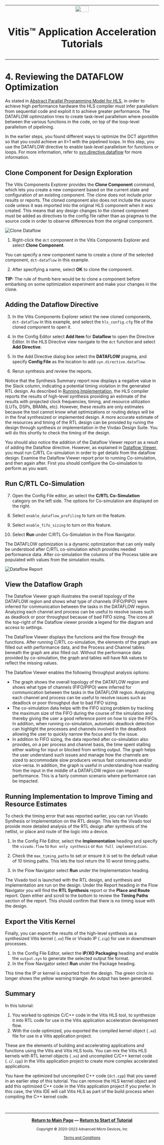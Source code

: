 ﻿   <table class="sphinxhide" width="100%">
 <tr>
   <td align="center"><img src="https://raw.githubusercontent.com/Xilinx/Image-Collateral/main/xilinx-logo.png" width="30%"/><h1>Vitis™ Application Acceleration Tutorials</h1>

   </td>
 </tr>
 <tr>
 <td>
 </td>
 </tr>
</table>


# 4. Reviewing the DATAFLOW Optimization

As stated in [Abstract Parallel Programming Model for HLS](https://docs.amd.com/access/sources/dita/topic?Doc_Version=2024.1%20English&url=ug1399-vitis-hls&resourceid=kvc1662736907763.html), in order to achieve high performance hardware the HLS compiler must infer parallelism from sequential code and exploit it to achieve greater performance. The DATAFLOW optimization tries to create task-level parallelism where possible between the various functions in the code, on top of the loop-level parallelism of pipelining.

In the earlier steps, you found different ways to optimize the DCT algortithm so that you could achieve an II=1 with the pipelined loops. In this step, you use the DATAFLOW directive to enable task-level parallelism for functions or loops. For more information, refer to [syn.directive.dataflow](https://docs.amd.com/access/sources/dita/topic?Doc_Version=2024.1%20English&url=ug1399-vitis-hls&resourceid=nzf1677218684169.html) for more information.

## Clone Component for Design Exploration

The Vitis Components Explorer provides the **Clone Component** command, which lets you create a new component based on the current state and configuration of an existing component. The clone does not include prior results or reports. The cloned component also does not include the source code unless it was imported into the original HLS component when it was created. This means that any design changes to the cloned component must be added as directives to the config file rather than as pragmas to the source code in order to observe differences from the original component. 

 ![Clone Dataflow](./images/unified-hls-clone-dataflow.png)

1. Right-click the `dct` component in the Vitis Components Explorer and select **Clone Component**. 

You can specify a new component name to create a clone of the selected component, `dct-dataflow` in this example. 

2. After specifying a name, select **OK** to clone the component. 
 
**TIP:** The rule of thumb here would be to clone a component before embarking on some optimization experiment and make your changes in the clone. 

## Adding the Dataflow Directive

3.  In the Vitis Components Explorer select the new cloned components, `dct-dataflow` in this example, and select the `hls_config.cfg` file of the cloned component to open it. 

4.  In the Config Editor select **Add Item** for **Dataflow** to open the Directive Editor. In the HLS Directive view navigate to the `dct` function and select **Add Directive**. 
5.  In the Add Directive dialog box select the **DATAFLOW** pragma, and specify **Config File** as the location to add `syn.directive.dataflow`.

6. Rerun synthesis and review the reports. 

Notice that the Synthesis Summary report now displays a negative value in the Slack column, indicating a potential timing violation in the generated RTL design. As described in [Running Implementation](https://docs.amd.com/access/sources/dita/topic?Doc_Version=2024.1%20English&url=ug1399-vitis-hls&resourceid=stb1677606118821.html), the HLS compiler reports the results of high-level synthesis providing an estimate of the results with projected clock frequencies, timing, and resource utilization (LUTs, DSPs, BRAMs, etc). However, these results are only estimates because the tool cannot know what optimizations or routing delays will be in the final synthesized or implemented design. A more accurate estimate of the resources and timing of the RTL design can be provided by runing the design through synthesis or implementation in the Vivdao Design Suite. You will do this shortly to check the timing of the design. 

You should also notice the addition of the Dataflow Viewer report as a result of adding the Dataflow directive. However, as explained in [Dataflow Viewer](https://docs.amd.com/access/sources/dita/topic?Doc_Version=2024.1%20English&url=ug1399-vitis-hls&resourceid=twx1584322463297.html), you must run C/RTL Co-simulation in order to get details from the dataflow design. Examine the Dataflow Viewer report prior to running Co-simulation, and then again after. First you should configure the Co-simulation to perform as you want. 

## Run C/RTL Co-Simulation

7.  Open the Config File editor, an select the **C/RTL Co-Simulation** category on the left side. The options for Co-simulation are displayed on the right. 
8.  Select `enable_dataflow_profiling` to turn on the feature.
9.  Select `enable_fifo_sizing` to turn on this feature. 

11.  Select **Run** under C/RTL Co-Simulation in the Flow Navigator. 
 
The DATAFLOW optimization is a dynamic optimization that can only really be understood after C/RTL co-simulation which provides needed performance data. After co-simulation the columns of the Process table are populated with values from the simulation results. 

 ![Dataflow Report](./images/unified-hls-dataflow-report.png)

## View the Dataflow Graph

The Dataflow Viewer graph illustrates the overall topology of the DATAFLOW region and shows what type of channels (FIFO/PIPO) were inferred for communication between the tasks in the DATAFLOW region. Analyzing each channel and process can be useful to resolve issues such as deadlock or poor throughput because of bad FIFO sizing. The icons at the top-right of the Dataflow viewer provide a legend for the diagram and access to settings. 

The DataFlow Viewer displays the functions and the flow through the functions. After running C/RTL co-simulation, the elements of the graph are filled out with performance data, and the Process and Channel tables beneath the graph are also filled out. Without the performance data provided by co-simulation, the graph and tables will have NA values to reflect the missing values. 

The Dataflow Viewer enables the following throughput analysis options:
* The graph shows the overall topology of the DATAFLOW region and shows what type of channels (FIFO/PIPO) were inferred for communication between the tasks in the DATAFLOW region. Analyzing each channel and process can be useful to resolve issues such as deadlock or poor throughput due to bad FIFO sizing. 
* The co-simulation data helps with the FIFO sizing problem by tracking the maximum size of the FIFO during the course of the simulation and thereby giving the user a good reference point on how to size the FIFOs. In addition, when running co-simulation, automatic deadlock detection can highlight the processes and channels involved in the deadlock allowing the user to quickly narrow the focus and fix the issue. 
* In addition to FIFO sizing, the data reported after co-simulation also provides, on a per process and channel basis, the time spent stalling either waiting for input or blocked from writing output. The graph helps the user understand such issues and manage how the channels are sized to accommodate slow producers versus fast consumers and/or vice-versa. In addition, the graph is useful in understanding how reading from the input in the middle of a DATAFLOW region can impact performance. This is a fairly common scenario where performance can be impacted.  

## Running Implementation to Improve Timing and Resource Estimates

To check the timing error that was reported earlier, you can run Vivado Synthesis or Implementation on the RTL design. This lets the Vivado tool provide more detailed analysis of the RTL design after synthesis of the netlist, or place and route of the logic into a device. 

1. In the Config File Editor, select the **Implementation** heading and specify the `vivado.flow` to `Run only synthesis` or `Run full implementation`. 
2. Check the `max_timing_paths` to set or ensure it is set to the default value of 10 timing paths. This lets the tool return the 10 worst timing paths. 

3. In the Flow Navigator select **Run** under the Implementation heading.

The Vivado tool is launched with the RTL design, and synthesis and implementation are run on the design. Under the Report heading in the Flow Navigator you will find the **RTL Synthesis** report or the **Place and Route** report. Open either and scroll to the bottom to review the **Timing Paths** section of the report. This should confirm that there is no timing issue with the design. 

## Export the Vitis Kernel

Finally, you can export the results of the high-level synthesis as a synthesized Vitis kernel (`.xo`) file or Vivado IP (`.zip`) for use in downstream processes.

1. In the Config File Editor, select the **IP/XO Packaging** heading and enable the `output.syn` to generate the selected output file format. 
2. In the Flow Navigator select **Run** under the Package heading.

This time the IP or kernel is exported from the design. The green circle no longer shows the yellow warning triangle. An output has been generated. 

## Summary

In this tutorial:

1. You worked to optimize C/C++ code in the Vitis HLS tool, to synthesize it into RTL code for use in the Vitis application acceleration development flow. 
2. With the code optimized, you exported the compiled kernel object (`.xo`) file for use in a Vitis application project. 

These are the elements of building and accelerating applications and functions using the Vitis and Vitis HLS tools. You can mix the Vitis HLS kernels with RTL kernel objects (`.xo`) and uncompiled C/C++ kernel code (`.c`/`.cpp`) in the Vitis application project to create more complex accelerated applications. 

You have the optimized but uncompiled C++ code (`dct.cpp`) that you saved in an earlier step of this tutorial. You can remove the HLS kernel object and add this optimized C++ code in the Vitis application project if you prefer. In this case, the Vitis IDE will call Vitis HLS as part of the build process when compiling the C++ kernel code.  

</br>
<hr/>
<p align="center" class="sphinxhide"><b><a href="/README.md">Return to Main Page</a> — <a href="./README.md">Return to Start of Tutorial</a></b></p>


<p class="sphinxhide" align="center"><sub>Copyright © 2020–2023 Advanced Micro Devices, Inc</sub></p>

<p class="sphinxhide" align="center"><sup><a href="https://www.amd.com/en/corporate/copyright">Terms and Conditions</a></sup></p>
